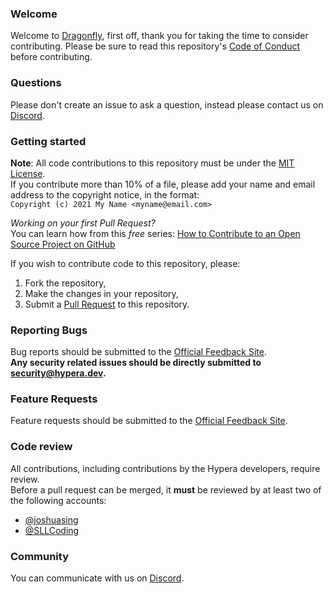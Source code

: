 ### Welcome
Welcome to [Dragonfly](https://github.com/HyperaOfficial/Dragonfly), first off, thank you for taking the time to consider contributing.
Please be sure to read this repository's [Code of Conduct] before contributing.

### Questions
Please don't create an issue to ask a question, instead please contact us on [Discord].

### Getting started
**Note**: All code contributions to this repository must be under the [MIT License].  
If you contribute more than 10% of a file, please add your name and email address to the copyright notice, in the format:  
`Copyright (c) 2021 My Name <myname@email.com>`


*Working on your first Pull Request?*  
You can learn how from this *free* series: [How to Contribute to an Open Source Project on GitHub](https://kcd.im/pull-request)


If you wish to contribute code to this repository, please:
1. Fork the repository,
2. Make the changes in your repository,
3. Submit a [Pull Request] to this repository.


### Reporting Bugs
Bug reports should be submitted to the [Official Feedback Site].  
**Any security related issues should be directly submitted to [security@hypera.dev](mailto:security@hypera.dev).**


### Feature Requests
Feature requests should be submitted to the [Official Feedback Site].

### Code review
All contributions, including contributions by the Hypera developers, require review.  
Before a pull request can be merged, it **must** be reviewed by at least two of the following accounts:
- [@joshuasing](https://github.com/joshuasing)
- [@SLLCoding](https://github.com/SLLCoding)

### Community
You can communicate with us on [Discord].




[Discord]: https://discord.hypera.dev
[Code of Conduct]: CODE_OF_CONDUCT.md
[MIT License]: LICENSE
[Pull Request]: https://github.com/HyperaOfficial/Chameleon/compare
[Official Feedback Site]: https://feedback.hypera.dev/
[Discord]: https://discord.hypera.dev/